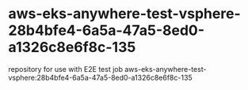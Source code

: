 # aws-eks-anywhere-test-vsphere-28b4bfe4-6a5a-47a5-8ed0-a1326c8e6f8c-135
repository for use with E2E test job aws-eks-anywhere-test-vsphere:28b4bfe4-6a5a-47a5-8ed0-a1326c8e6f8c-135
